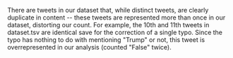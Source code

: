 There are tweets in our dataset that, while distinct tweets, are clearly duplicate in content -- these tweets are represented more than once in our dataset, distorting our count. For example, the 10th and 11th tweets in dataset.tsv are identical save for the correction of a single typo. Since the typo has nothing to do with mentioning "Trump" or not, this tweet is overrepresented in our analysis (counted "False" twice). 
